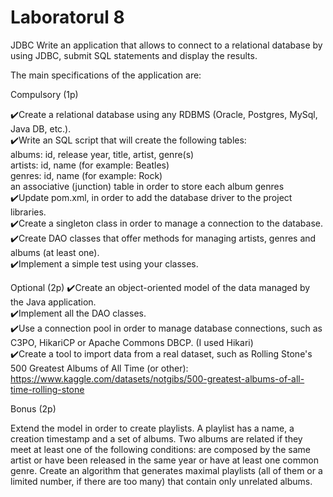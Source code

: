 # Laboratorul 8
JDBC
Write an application that allows to connect to a relational database by using JDBC, submit SQL statements and display the results.

The main specifications of the application are:

Compulsory (1p)

✔️Create a relational database using any RDBMS (Oracle, Postgres, MySql, Java DB, etc.).  
✔️Write an SQL script that will create the following tables:  
albums: id, release year, title, artist, genre(s)  
artists: id, name (for example: Beatles)  
genres: id, name (for example: Rock)  
an associative (junction) table in order to store each album genres  
✔️Update pom.xml, in order to add the database driver to the project libraries.  
✔️Create a singleton class in order to manage a connection to the database.  
✔️Create DAO classes that offer methods for managing artists, genres and albums (at least one).  
✔️Implement a simple test using your classes.  

Optional (2p)
✔️Create an object-oriented model of the data managed by the Java application.  
✔️Implement all the DAO classes.  
✔️Use a connection pool in order to manage database connections, such as C3PO, HikariCP or Apache Commons DBCP. (I used Hikari)  
✔️Create a tool to import data from a real dataset, such as Rolling Stone's 500 Greatest Albums of All Time (or other): https://www.kaggle.com/datasets/notgibs/500-greatest-albums-of-all-time-rolling-stone

Bonus (2p)

Extend the model in order to create playlists. A playlist has a name, a creation timestamp and a set of albums.
Two albums are related if they meet at least one of the following conditions: are composed by the same artist or have been released in the same year or have at least one common genre.
Create an algorithm that generates maximal playlists (all of them or a limited number, if there are too many) that contain only unrelated albums.
